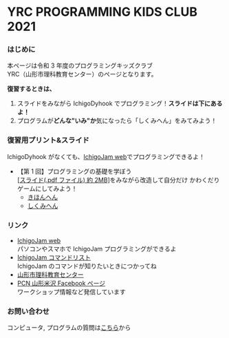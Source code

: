 # YRC PROGRAMMING KIDS CLUB 2021

### はじめに

本ページは令和 3 年度のプログラミングキッズクラブ  
YRC（山形市理科教育センター）のページとなります。

**復習するときは、**

1. スライドをみながら IchigoDyhook でプログラミング！**スライドは下にあるよ！**
2. プログラムが**どんな"いみ"か**気になったら「しくみへん」をみてみよう！

### 復習用プリント&スライド

IchigoDyhook がなくても、[IchigoJam web](https://fukuno.jig.jp/app/IchigoJam/)でプログラミングできるよ！  

- 【第 1 回】プログラミングの基礎を学ぼう  
   [[スライド(.pdf ファイル) 約 2MB]](https://online.pcn-ymgt-yonezawa.club/yrc/2020/slides/2020PKC_01.pdf)をみながら改造して自分だけ かわくだりゲームにしてみよう！
  - [きほんへん](https://online.pcn-ymgt-yonezawa.club/yrc/2021/print/01.html)
  - [しくみへん](https://online.pcn-ymgt-yonezawa.club/yrc/2021/print/01logic.html)

### リンク

- [IchigoJam web](https://fukuno.jig.jp/app/IchigoJam/)  
  パソコンやスマホで IchigoJam プログラミングができるよ
- [IchigoJam コマンドリスト](https://ichigojam.net/IchigoJam.html)  
  IchigoJam のコマンドが知りたいときにつかってね
- [山形市理科教育センター](https://www.ymgt.ed.jp/rikacenter/YAMAGATASIRISE.html)
- [PCN 山形米沢 Facebook ページ](https://www.facebook.com/PCNYonezawa/)  
  ワークショップ情報など発信しています

### お問い合わせ

コンピュータ, プログラムの質問は[こちら](https://forms.gle/zTkj7jYU6FphiCTp9)から

